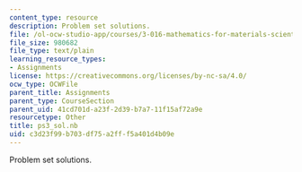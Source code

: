 ```yaml
---
content_type: resource
description: Problem set solutions.
file: /ol-ocw-studio-app/courses/3-016-mathematics-for-materials-scientists-and-engineers-fall-2005/c3d23f99b703df75a2fff5a401d4b09e_ps3_sol.nb
file_size: 980682
file_type: text/plain
learning_resource_types:
- Assignments
license: https://creativecommons.org/licenses/by-nc-sa/4.0/
ocw_type: OCWFile
parent_title: Assignments
parent_type: CourseSection
parent_uid: 41cd701d-a23f-2d39-b7a7-11f15af72a9e
resourcetype: Other
title: ps3_sol.nb
uid: c3d23f99-b703-df75-a2ff-f5a401d4b09e
---
```

Problem set solutions.